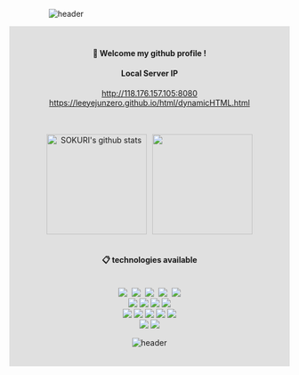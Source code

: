 &nbsp;&nbsp;&nbsp;&nbsp;&nbsp;&nbsp;&nbsp;&nbsp;&nbsp;&nbsp;&nbsp;&nbsp;&nbsp;&nbsp;&nbsp;&nbsp;&nbsp;&nbsp;![header](https://capsule-render.vercel.app/api?type=Cylinder&text=LeeYeJunZero)<br>
<div align="center" style="background-color: e0e0e0; padding: 20px;">
  
####  :wave: Welcome my github profile !


#### Local Server IP

http://118.176.157.105:8080<br>
https://leeyejunzero.github.io/html/dynamicHTML.html

 <br/>
 <br/>
  <div style="display: flex; justify-content: center; align-items: center;">
  <a href="https://github.com/LeeYeJunZero" style="margin-right: 10px;">
    <img style="height: 180px; width: auto;" src="https://github-readme-stats.vercel.app/api?username=LeeYeJunZero&show_icons=true&include_all_commits=true&theme=nord&hide_border=true" alt="SOKURI's github stats" />
  </a>
  <a href="https://github.com/LeeYeJunZero">
    <img style="height: 180px; width: auto;" src="https://github-readme-stats.vercel.app/api/top-langs/?username=LeeYeJunZero&layout=compact&theme=nord&hide_border=true" />
  </a>
</div>
<br>

####  :clipboard: technologies available

 
 <br/>
<img src="https://img.shields.io/badge/JAVA-007396?style=for-the-badge&logo=java&logoColor=white">&nbsp;
<img src="https://img.shields.io/badge/MySQL-4479A1?style=for-the-badge&logo=MySQL&logoColor=white">&nbsp;
<img src="https://img.shields.io/badge/Oracle-F80000?style=for-the-badge&logo=Oracle&logoColor=white">&nbsp;
<img src="https://img.shields.io/badge/Eclipse-2C2255?style=for-the-badge&logo=Eclipse%20IDE&logoColor=white">&nbsp;
<img src="https://img.shields.io/badge/github-181717?style=for-the-badge&logo=github&logoColor=white">
<br>
<img src="https://img.shields.io/badge/Python-3776AB?style=for-the-badge&logo=Python&logoColor=white">
<img src="https://img.shields.io/badge/html5-E34F26?style=for-the-badge&logo=html5&logoColor=white">
<img src="https://img.shields.io/badge/css3-1572B66?style=for-the-badge&logo=css3&logoColor=white">
<img src="https://img.shields.io/badge/javascript-F7DF1E?style=for-the-badge&logo=javascript&logoColor=white">
<br>
<img src="https://img.shields.io/badge/C-A8B9CC?style=for-the-badge&logo=C&logoColor=white">
<img src="https://img.shields.io/badge/csharp-512BD4?style=for-the-badge&logo=csharp&logoColor=white">
<img src="https://img.shields.io/badge/unity-512BD4?style=for-the-badge&logo=unity&logoColor=white">
<img src="https://img.shields.io/badge/cplusplus-00599C?style=for-the-badge&logo=cplusplus&logoColor=white">
<img src="https://img.shields.io/badge/unrealengine-00599C?style=for-the-badge&logo=unrealengine&logoColor=white">
<br>
<img src="https://img.shields.io/badge/linux-FCC624?style=for-the-badge&logo=linux&logoColor=white">
<img src="https://img.shields.io/badge/php-777BB4?style=for-the-badge&logo=php&logoColor=white">
<br>


![header](https://capsule-render.vercel.app/api?type=Rect)
</div>
